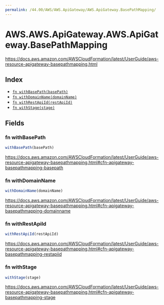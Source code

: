 ```yaml
---
permalink: /44.00/AWS/AWS.ApiGateway/AWS.ApiGateway.BasePathMapping/
---
```


# AWS.AWS.ApiGateway.AWS.ApiGateway.BasePathMapping

https://docs.aws.amazon.com/AWSCloudFormation/latest/UserGuide/aws-resource-apigateway-basepathmapping.html

## Index

* [`fn withBasePath(basePath)`](#fn-withbasepath)
* [`fn withDomainName(domainName)`](#fn-withdomainname)
* [`fn withRestApiId(restApiId)`](#fn-withrestapiid)
* [`fn withStage(stage)`](#fn-withstage)

## Fields

### fn withBasePath

```ts
withBasePath(basePath)
```

https://docs.aws.amazon.com/AWSCloudFormation/latest/UserGuide/aws-resource-apigateway-basepathmapping.html#cfn-apigateway-basepathmapping-basepath

### fn withDomainName

```ts
withDomainName(domainName)
```

https://docs.aws.amazon.com/AWSCloudFormation/latest/UserGuide/aws-resource-apigateway-basepathmapping.html#cfn-apigateway-basepathmapping-domainname

### fn withRestApiId

```ts
withRestApiId(restApiId)
```

https://docs.aws.amazon.com/AWSCloudFormation/latest/UserGuide/aws-resource-apigateway-basepathmapping.html#cfn-apigateway-basepathmapping-restapiid

### fn withStage

```ts
withStage(stage)
```

https://docs.aws.amazon.com/AWSCloudFormation/latest/UserGuide/aws-resource-apigateway-basepathmapping.html#cfn-apigateway-basepathmapping-stage